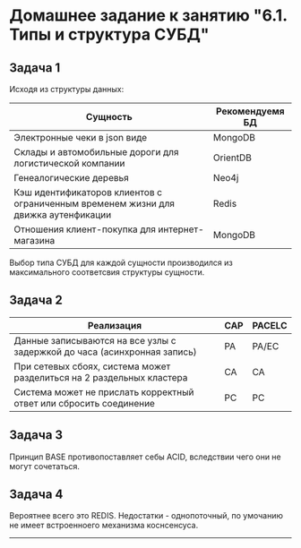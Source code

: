 # Домашнее задание к занятию "6.1. Типы и структура СУБД"

## Задача 1

Исходя из структуры данных:

| Сущность  | Рекомендуемя БД |
| --------- | --------------- |
| Электронные чеки в json виде| MongoDB |
| Склады и автомобильные дороги для логистической компании | OrientDB |
| Генеалогические деревья| Neo4j |
| Кэш идентификаторов клиентов с ограниченным временем жизни для движка аутенфикации| Redis  |
| Отношения клиент-покупка для интернет-магазина  | MongoDB  |

Выбор  типа СУБД для каждой сущности производился из максимального соответсвия структуры сущности.

## Задача 2

|Реализация|CAP|PACELC|
|----------|---|------|
|Данные записываются на все узлы с задержкой до часа (асинхронная запись)|PA|PA/EC
|При сетевых сбоях, система может разделиться на 2 раздельных кластера|CA|CA
|Система может не прислать корректный ответ или сбросить соединение|PC|PC

## Задача 3

Принцип BASE противопоставляет себы ACID, вследствии чего они не могут сочетаться.

## Задача 4

Вероятнее всего это REDIS.
Недостатки - однопоточный, по умочанию не имеет встроенноего механизма коснсенсуса.

---

